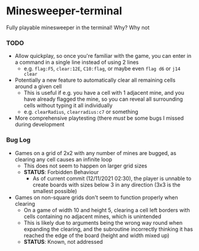 # Minesweeper-terminal
Fully playable minesweeper in the terminal!
Why? Why not

### TODO
- Allow quickplay, so once you're familiar with the game, you can enter in a command in a single line instead of using 2 lines
  - e.g. `flag:F5`, `clear:12E`, `C10:flag`, or maybe even `flag d6` or `j14 clear`
- Potentially a new feature to automatically clear all remaining cells around a given cell
  - This is useful if e.g. you have a cell with 1 adjacent mine, and you have already flagged the mine, so you can reveal all surrounding cells without typing it all individually
  - e.g. `clearRadius`, `clearradius:c7` or something    
- More comprehensive playtesting (there *must* be some bugs I missed during development

### Bug Log
- Games on a grid of 2x2 with any number of mines are bugged, as clearing any cell causes an infinite loop
  - This does not seem to happen on larger grid sizes 
  - **STATUS**: Forbidden Behaviour
    - As of current commit (12/11/2021 02:30), the player is unnable to create boards with sizes below 3 in any direction (3x3 is the smallest possible)  
- Games on non-square grids don't seem to function properly when clearing
  - On a game of width 10 and height 5, clearing a cell left borders with cells containing no adjacent mines, which is unintended
  - This is likely due to arguments being the wrong way round when expanding the clearing, and the subroutine incorrectly thinking it has reached the edge of the board (height and width mixed up)
  - **STATUS**: Known, not addressed
